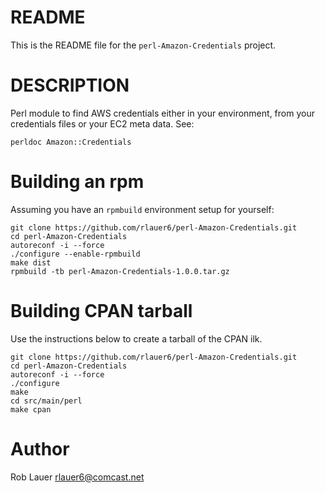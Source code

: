 # README

This is the README file for the `perl-Amazon-Credentials` project.

# DESCRIPTION

Perl module to find AWS credentials either in your environment, from
your credentials files or your EC2 meta data.  See:

```
perldoc Amazon::Credentials
```

# Building an rpm

Assuming you have an `rpmbuild` environment setup for yourself:

```
git clone https://github.com/rlauer6/perl-Amazon-Credentials.git
cd perl-Amazon-Credentials
autoreconf -i --force
./configure --enable-rpmbuild
make dist
rpmbuild -tb perl-Amazon-Credentials-1.0.0.tar.gz
```

# Building CPAN tarball

Use the instructions below to create a tarball of the CPAN ilk.

```
git clone https://github.com/rlauer6/perl-Amazon-Credentials.git
cd perl-Amazon-Credentials
autoreconf -i --force
./configure
make
cd src/main/perl
make cpan
```

# Author

Rob Lauer <rlauer6@comcast.net>
